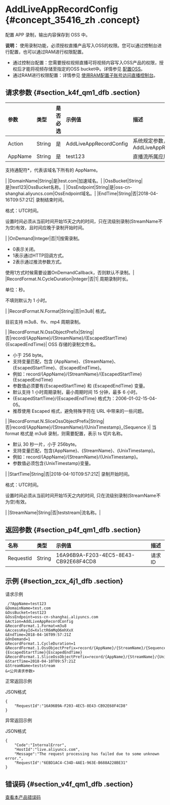 # AddLiveAppRecordConfig {#concept_35416_zh .concept}

配置 APP 录制，输出内容保存到 OSS 中。

**说明：** 使用录制功能，必须授权直播产品写入OSS的权限。您可以通过控制台进行配置，也可以通过RAM进行权限配置。

-   通过控制台配置：您需要授权视频直播可将视频内容写入OSS产品的权限，授权后才能将视频存储至指定的OSS bucket中。详情参见 [配置OSS](https://help.aliyun.com/document_detail/84932.html#concept-84932-zh)。
-   通过RAM进行权限配置：详情参见 [使用RAM配置子账号访问直播控制台](../../../../cn.zh-CN/用户指南/使用RAM配置子账号访问直播控制台.md#)。

## 请求参数 {#section_k4f_qm1_dfb .section}

|参数|类型|是否必选|示例值|描述|
|:-|:-|:---|:--|:-|
|Action|String|是|AddLiveAppRecordConfig|系统规定参数，取值：AddLiveAppRecordConfig|
|AppName|String|是|test123| 直播流所属应用名称。

 支持通配符\*，代表该域名下所有的 AppName。

 |
|DomainName|String|是|test.com|加速域名。|
|OssBucket|String|是|test123|OssBucket名称。|
|OssEndpoint|String|是|oss-cn-shanghai.aliyuncs.com|OssEndpoint域名。|
|EndTime|String|否|2018-04-16T09:57:21Z| 录制结束时间。

 格式：UTC时间。

 设置时间必须从当前时间开始15天之内的时间，只在流级别录制\(StreamName不为空\)有效，且时间应晚于录制开始时间。

 |
|OnDemand|Integer|否|1|按需录制。

-   0表示关闭。
-   1表示通过HTTP回调方式。
-   2表示通过推流参数方式。

使用1方式时候需要设置OnDemandCallback，否则默认不录制。|
|RecordFormat.N.CycleDuration|Integer|否|1| 周期录制时长。

 单位：秒。

 不填则默认为 1 小时。

 |
|RecordFormat.N.Format|String|否|m3u8| 格式。

 目前支持 m3u8、flv、mp4 周期录制。

 |
|RecordFormat.N.OssObjectPrefix|String|否|record/\{AppName\}/\{StreamName\}/\{EscapedStartTime\}\{EscapedEndTime\}| OSS 存储的录制文件名。

 -   小于 256 byte。
-   支持变量匹配，包含 \{AppName\}、\{StreamName\}、\{EscapedStartTime\}、\{EscapedEndTime\}。
-   例如：record/\{AppName\}/\{StreamName\}/\{EscapedStartTime\}\{EscapedEndTime\}
-   参数值必须要有\{EscapedStartTime\} 和 \{EscapedEndTime\} 变量。
-   默认支持 1 小时周期录制，最小周期时间 15 分钟，最多 6 小时。
-   \{EscapedStartTime\}/\{EscapedEndTime\} 格式为：2006-01-02-15-04-05。
-   推荐使用 Escaped 格式，避免特殊字符在 URL 中带来的一些问题。

 |
|RecordFormat.N.SliceOssObjectPrefix|String|否|record/\{AppName\}/\{StreamName\}/\{UnixTimestamp\}\_\{Sequence \}| 当 format 格式是 m3u8 录制，则需要配置，表示 ts 切片名称。

 -   默认 30 秒一片，小于 256byte。
-   支持变量匹配，包含\{AppName\}、\{StreamName\}、\{UnixTimestamp\}。
-   例如：record/\{AppName\}/\{StreamName\}/\{UnixTimestamp\}。
-   参数值必须包含\{UnixTimestamp\}变量。

 |
|StartTime|String|否|2018-04-10T09:57:21Z| 录制开始时间。

 格式：UTC时间。

 设置时间必须从当前时间开始15天之内的时间, 只在流级别录制\(StreamName不为空\)有效。

 |
|StreamName|String|否|teststream|流名称。|

## 返回参数 {#section_p4f_qm1_dfb .section}

|名称|类型|示例值|描述|
|:-|:-|:--|:-|
|RequestId|String|16A96B9A-F203-4EC5-8E43-CB92E68F4CD8|请求ID|

## 示例 {#section_zcx_4j1_dfb .section}

请求示例

```
 /?AppName=test123
&DomainName=test.com
&OssBucket=test123
&OssEndpoint=oss-cn-shanghai.aliyuncs.com
&Action=AddLiveAppRecordConfig
&RecordFormat.1.Format=m3u8
&AccessKeyId=XxlctR6mMqO6mhXxX
&EndTime=2018-04-16T09:57:21Z
&OnDemand=1
&RecordFormat.1.CycleDuration=1
&RecordFormat.1.OssObjectPrefix=record/{AppName}/{StreamName}/{Sequence}{EscapedStartTime}{EscapedEndTime}
&RecordFormat.1.SliceOssObjectPrefix=record/{AppName}/{StreamName}/{UnixTimestamp}_{Sequence}
&StartTime=2018-04-10T09:57:21Z
&StreamName=teststream
&<公共请求参数>
```

正常返回示例

JSON格式

```
{
    "RequestId":"16A96B9A-F203-4EC5-8E43-CB92E68F4CD8"
}
```

异常返回示例

JSON格式

```
{
    "Code":"InternalError",
    "HostId":"live.aliyuncs.com",
    "Message":"The request processing has failed due to some unknown error.",
    "RequestId":"6EBD1AC4-C34D-4AE1-963E-B688A228BE31"
}
```

## 错误码 {#section_v4f_qm1_dfb .section}

[查看本产品错误码](https://error-center.aliyun.com/status/product/live)

